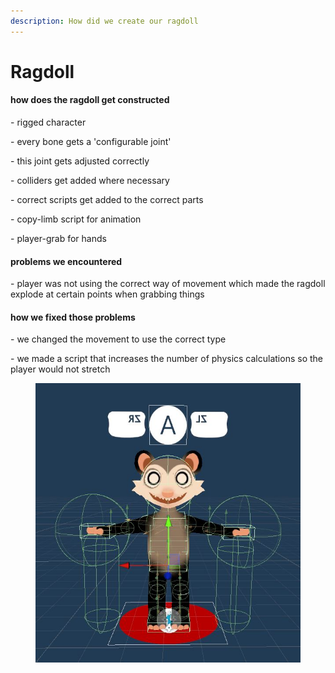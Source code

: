```yaml
---
description: How did we create our ragdoll
---
```


# Ragdoll

#### how does the ragdoll get constructed&#x20;

\- rigged character&#x20;

\- every bone gets a 'configurable joint'&#x20;

\- this joint gets adjusted correctly&#x20;

\- colliders get added where necessary&#x20;

\- correct scripts get added to the correct parts&#x20;

\- copy-limb script for animation&#x20;

\- player-grab for hands

#### problems we encountered

&#x20;\- player was not using the correct way of movement which made the ragdoll explode at certain points when grabbing things

#### how we fixed those problems

&#x20;\- we changed the movement to use the correct type

&#x20;\- we made a script that increases the number of physics calculations so the player would not stretch&#x20;



<figure><img src="../../../.gitbook/assets/player_ragdoll (1).JPG" alt=""><figcaption></figcaption></figure>
